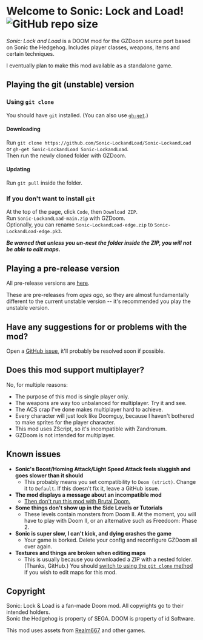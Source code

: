 # Welcome to Sonic: Lock and Load! ![GitHub repo size](https://img.shields.io/github/repo-size/Sonic-LockandLoad/Sonic-LockandLoad)
*Sonic: Lock and Load* is a DOOM mod for the GZDoom source port based on Sonic the Hedgehog.
Includes player classes, weapons, items and certain techniques.

I eventually plan to make this mod available as a standalone game.

## Playing the git (unstable) version
### Using `git clone`
You should have `git` installed. (You can also use [`gh-get`](https://github.com/That1M8Head/gh-get).)

#### Downloading
Run `git clone https://github.com/Sonic-LockandLoad/Sonic-LockandLoad` or `gh-get Sonic-LockandLoad Sonic-LockandLoad`.<br>
Then run the newly cloned folder with GZDoom.

#### Updating
Run `git pull` inside the folder.

### If you don't want to install `git`
At the top of the page, click `Code`, then `Download ZIP`.<br>
Run `Sonic-LockandLoad-main.zip` with GZDoom.<br>
Optionally, you can rename `Sonic-LockandLoad-edge.zip` to `Sonic-LockandLoad-edge.pk3`.<br>

***Be warned that unless you un-nest the folder inside the ZIP, you will not be able to edit maps.***

## Playing a pre-release version
All pre-release versions are [here](https://github.com/Sonic-LockandLoad/Sonic-LockandLoad/releases).

These are pre-releases from *ages ago,* so they are almost fundamentally different to the current unstable version -- it's recommended you play the unstable version.

## Have any suggestions for or problems with the mod?
Open a [GitHub issue](https://github.com/Sonic-LockandLoad/Sonic-LockandLoad/issues), it'll probably be resolved soon if possible.

## Does this mod support multiplayer?
No, for multiple reasons:

- The purpose of this mod is single player only.
- The weapons are way too unbalanced for multiplayer. Try it and see.
- The ACS crap I've done makes multiplayer hard to achieve.
- Every character will just look like Doomguy, because I haven't bothered to make sprites for the player character.
- This mod uses ZScript, so it's incompatible with Zandronum.
- GZDoom is not intended for multiplayer.

## Known issues
- **Sonic's Boost/Homing Attack/Light Speed Attack feels sluggish and goes slower than it should**
    - This probably means you set compatibility to `Doom (strict)`. Change it to `Default`. If this doesn't fix it, leave a GitHub issue.
- **The mod displays a message about an incompatible mod**
    - [Then don't run this mod with Brutal Doom.](https://forum.zdoom.org/viewtopic.php?t=47678)
- **Some things don't show up in the Side Levels or Tutorials**
    - These levels contain monsters from Doom II. At the moment, you will have to play with Doom II, or an alternative such as Freedoom: Phase 2.
- **Sonic is super slow, I can't kick, and dying crashes the game**
    - Your game is borked. Delete your config and reconfigure GZDoom all over again.
- **Textures and things are broken when editing maps**
    - This is usually because you downloaded a ZIP with a nested folder. (Thanks, GitHub.) You should [switch to using the `git clone` method](https://github.com/Sonic-LockandLoad/Sonic-LockandLoad#using-git-clone) if you wish to edit maps for this mod.

## Copyright
Sonic: Lock & Load is a fan-made Doom mod. All copyrights go to their intended holders.<br>
Sonic the Hedgehog is property of SEGA. DOOM is property of id Software.

This mod uses assets from [Realm667](https://www.realm667.com) and other games.
